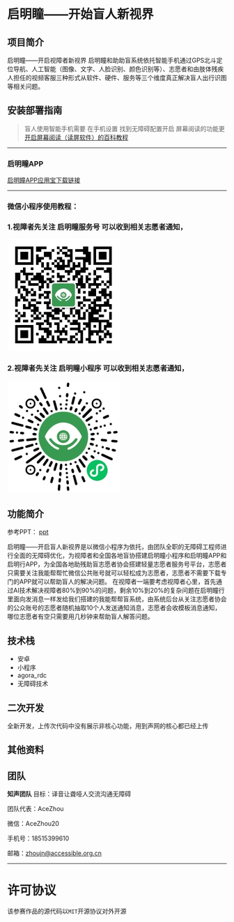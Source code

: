 <!-- 内容建议:以下为建议你可以补充的内容要点和方向 -->

# 启明瞳——开始盲人新视界
<!-- 请将上面“项目名”替换为你本次参赛作品的项目名 -->


## 项目简介
<!-- 请描述此次参赛作品的简介，建议用「一句话简介」+ 详细介绍的形式 -->
启明瞳——开启视障者新视界
启明瞳和助助盲系统依托智能手机通过GPS北斗定位导航、人工智能（图像、文字、人脸识别、颜色识别等）、志愿者和由肢体残疾人担任的视频客服三种形式从软件、硬件、服务等三个维度真正解决盲人出行识图等相关问题。



## 安装部署指南
<!-- 请描述该应用的使用步骤，包括下载、依赖安装、参数及软硬件配置（如有）等，特别提醒：如果需要特殊硬件支持，请在 README 中写明，也和大赛官方沟通。 -->

>   盲人使用智能手机需要 在手机设置 找到无障碍配置开启 屏幕阅读的功能更
[开启屏幕阅读（读屏软件）的百科教程](https://jingyan.baidu.com/article/48206aeac78044606ad6b39e.html)


- - -
### 启明瞳APP 
[启明瞳APP应用宝下载链接](https://sj.qq.com/appdetail/cn.com.bemyeyes)

- - -


### 微信小程序使用教程：
### 1.视障者先关注  启明瞳服务号   可以收到相关志愿者通知，
![image](./启明瞳体验/启明瞳服务号.jpeg)

### 2.视障者先关注  启明瞳小程序   可以收到相关志愿者通知，
![image](./启明瞳体验/启明瞳小程序二维码.jpeg)


## 功能简介
<!-- 请给出该应用的主要功能点 -->
参考PPT：
[ppt](./%E9%A1%B9%E7%9B%AE%E4%BB%8B%E7%BB%8Dppt/%E5%90%AF%E6%98%8E%E7%9E%B3%E8%A1%8C%E2%80%94%E2%80%94%E5%BC%80%E5%90%AF%E7%9B%B2%E4%BA%BA%E6%96%B0%E8%A7%86%E7%95%8C.pdf)

 启明瞳——开启盲人新视界是以微信小程序为依托，由团队全职的无障碍工程师进行全面的无障碍优化，为视障者和全国各地盲协搭建启明瞳小程序和启明瞳APP和启明行APP，为全国各地助残助盲志愿者协会搭建轻量志愿者服务号平台，志愿者只需要关注我能帮帮忙微信公共账号就可以轻松成为志愿者，志愿者不需要下载专门的APP就可以帮助盲人的解决问题。  在视障者一端要考虑视障者心里，首先通过AI技术解决视障者80%到90%的问题，剩余10%到20%的复杂问题在启明瞳行里面向发消息一样发给我们搭建的我能帮帮盲系统，由系统后台从关注志愿者协会的公众账号的志愿者随机抽取10个人发送通知消息，志愿者会收模板消息通知，哪位志愿者有空只需要用几秒钟来帮助盲人解答问题。


## 技术栈
<!-- 请给出该应用主要的技术栈，包括使用的声网和环信（如有用） SDK 版本 -->
- 安卓
- 小程序
- agora_rdc
- 无障碍技术



## 二次开发
<!-- 1、如果是基于已有项目进行二次开发的参赛作品，请在此说明主要变更点，并附上原项目链接。2、如果是本次全新开发，请写“无” -->

全新开发，上传次代码中没有展示非核心功能，用到声网的核心都已经上传

## 其他资料
<!-- 能全方位展示你的作品亮点的资料，包括：1、如果是文件，可以放到该仓库你的文件中，在这里附上链接。2、如果是外部视频可以附上链接 -->
## 团队
**知声团队**
目标：译音让聋哑人交流沟通无障碍

团队代表：AceZhou

微信：AceZhou20

手机号：18515399610

邮箱：zhoujn@accessible.org.cn


---
# 许可协议

该参赛作品的源代码以`MIT`开源协议对外开源



<!-- 往年作品 README 参考
https://github.com/AgoraIO-Community/RTE-2021-Innovation-Challenge/blob/master/Application-Challenge/%E3%80%90%E5%8A%A0%E6%B2%B9%EF%BC%8C%E6%89%93%E5%B7%A5%E4%BA%BA%E3%80%91AgoraHomeAI/README.zh.md

https://github.com/AgoraIO-Community/RTE-2021-Innovation-Challenge/blob/master/Application-Challenge/%5Brethinking%5D%E9%83%BD%E5%B8%82%E6%8E%A2%E9%99%A9%E5%AE%B6/Readme.md

https://github.com/AgoraIO-Community/RTE-2021-Innovation-Challenge/blob/master/Application-Challenge/%5B%E5%8F%B2%E5%A4%A7%E4%BC%9F%5D%20%E6%95%99%E5%AD%A6%E5%8A%A9%E6%89%8B/README.md

https://github.com/AgoraIO-Community/RTE-2021-Innovation-Challenge/blob/master/Application-Challenge/%E3%80%90AnakinChen%E3%80%91%E8%BF%9E%E9%BA%A6%E9%97%AE%E7%AD%94PK/README.md -->
